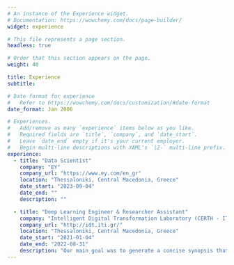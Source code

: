 ```yaml
---
# An instance of the Experience widget.
# Documentation: https://wowchemy.com/docs/page-builder/
widget: experience

# This file represents a page section.
headless: true

# Order that this section appears on the page.
weight: 40

title: Experience
subtitle:

# Date format for experience
#   Refer to https://wowchemy.com/docs/customization/#date-format
date_format: Jan 2006

# Experiences.
#   Add/remove as many `experience` items below as you like.
#   Required fields are `title`, `company`, and `date_start`.
#   Leave `date_end` empty if it's your current employer.
#   Begin multi-line descriptions with YAML's `|2-` multi-line prefix.
experience:
  - title: "Data Scientist"
    company: "EY"
    company_url: "https://www.ey.com/en_gr"
    location: "Thessaloniki, Central Macedonia, Greece"
    date_start: "2023-09-04"
    date_end: ""
    description: ""

  - title: "Deep Learning Engineer & Researcher Assistant"
    company: "Intelligent Digital Transformation Laboratory (CERTH - ITI)"
    company_url: "http://idt.iti.gr/"
    location: "Thessaloniki, Central Macedonia, Greece"
    date_start: "2021-01-04"
    date_end: "2022-08-31"
    description: "Our main goal was to generate a concise synopsis that conveys the important parts of a full-length video automatically, either in a supervised or an unsupervised way. More precisely, using an Encoder-Decoder architecture we were trying to model the temporal dependency among video frames and learn how to estimate frames’ importance. At first, we were mostly using Recurrent Architectures, like vanilla RNNs and LSTMs, and Generative Adversarial Networks (GANs), where an LSTM-based VAE (Generator) tries to confuse the Discriminator about the originality of the produced summaries. Despite the success of these architectures, problems like limited parallelization and challenging training, led us in exploring Attention Mechanisms and Transformers models for our ongoing works. Finally, all our developments are open-source and based on PyTorch."
---
```

